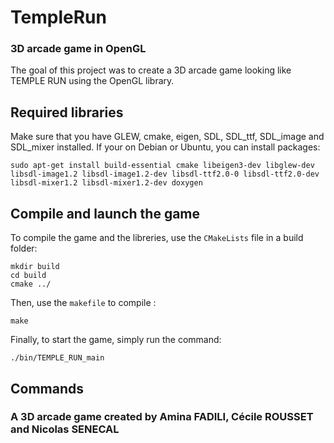 # TempleRun 
### 3D arcade game in OpenGL

The goal of this project was to create a 3D arcade game looking like TEMPLE RUN using the OpenGL library.

## Required libraries
Make sure that you have GLEW, cmake, eigen, SDL, SDL_ttf, SDL_image and SDL_mixer installed. If your on Debian or Ubuntu, you can install packages:
```
sudo apt-get install build-essential cmake libeigen3-dev libglew-dev libsdl-image1.2 libsdl-image1.2-dev libsdl-ttf2.0-0 libsdl-ttf2.0-dev libsdl-mixer1.2 libsdl-mixer1.2-dev doxygen 
```

## Compile and launch the game

To compile the game and the libreries, use the `CMakeLists` file in a build folder:
```
mkdir build
cd build
cmake ../
```
Then, use the `makefile` to compile :
```
make
```

Finally, to start the game, simply run the command:
```
./bin/TEMPLE_RUN_main
```

## Commands



### A 3D arcade game created by Amina FADILI, Cécile ROUSSET and Nicolas SENECAL